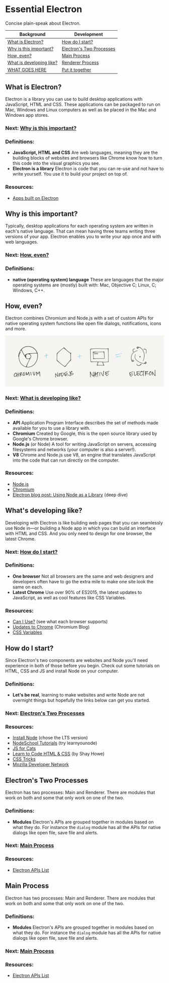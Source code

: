 # Essential Electron

Concise plain-speak about Electron.

| Background | Development |
| --- | --- |
| [What is Electron?](#what-is-electron-) | [How do I start?](#how-do-i-start-) |
| [Why is this important?](#why-is-this-important-) | [Electron's Two Processes](#electron-s-two-processes) |
| [How, even?](#how-even-) | [Main Process](#how-do-i-start-) |
| [What is developing like?](#what-is-developing-like-) | [Renderer Process](#how-do-i-start-) |
| [WHAT GOES HERE](#what-is-developing-like-) | [Put it together](#how-do-i-start-) |

## What is Electron?

Electron is a <span class="def">library</span> you can use to build desktop applications with <span class="def">JavaScript, HTML and CSS</span>. These applications can be packaged to run on Mac, Windows and Linux computers as well as be placed in the Mac and Windows app stores.

### Next: [Why is this important?](#why-is-this-important-)

### Definitions:
- **JavaScript, HTML and CSS** Are web languages, meaning they are the building blocks of websites and browsers like Chrome know how to turn this code into the visual graphics you see.
- **Electron is a library** Electron is code that you can re-use and not have to write yourself. You use it to build your project on top of.

### Resources:
- [Apps built on Electron](http://electron.atom.io/apps)

## Why is this important?

Typically, desktop applications for each operating system are written in each's <span class="def">native language</span>. That can mean having three teams writing three versions of your app. Electron enables you to write your app once and with web languages.

### Next: [How, even?](#how-even-)

### Definitions:
- **native (operating system) language** These are languages that the major operating systems are (mostly) built with: Mac, Objective C; Linux, C; Windows, C++.

## How, even?

Electron combines <span class="def">Chromium</span> and <span class="def">Node.js</span> with a set of custom <span class="def">APIs</span> for native operating system functions like open file dialogs, notifications, icons and more.

![Electron components](imgs/electron-components.png)

### Next: [What is developing like?](#what-s-developing-like-)

### Definitions:
- **API** Application Program Interface describes the set of methods made available for you to use a library with.
- **Chromium** Created by Google, this is the open source library used by Google's Chrome browser.
- **Node.js** (or Node) A tool for writing JavaScript on servers, accessing filesystems and networks (your computer is also a server!).
- **V8** Chrome and Node.js use V8, an engine that translates JavaScript into the code that can run directly on the computer.

### Resources:
- [Node.js](https://nodejs.org)
- [Chromium](http://chromium.org)
- [Electron blog post: Using Node as a Library](http://electron.atom.io/blog/2016/08/08/electron-internals-using-node-as-a-library) (deep dive)

## What's developing like?

Developing with Electron is like building web pages that you can seamlessly use Node in—or building a Node app in which you can build an interface with HTML and CSS. And you only need to design for <span class="def">one browser</span>, the <span class="def">latest Chrome</span>.

### Next: [How do I start?](#how-do-i-start-)

### Definitions:
- **One browser** Not all browsers are the same and web designers and developers often have to go the extra mile to make one site look the same on each.
- **Latest Chrome** Use over 90% of ES2015, the latest updates to JavaScript, as well as cool features like CSS Variables.

### Resources:
- [Can I Use?](http://caniuse.com/#home) (see what each browser supports)
- [Updates to Chrome](http://blog.chromium.org) (Chromium Blog)
- [CSS Variables](https://developers.google.com/web/updates/2016/02/css-variables-why-should-you-care?hl=en)

## How do I start?

Since Electron's two components are websites and Node you'll need experience in both of those before you begin. Check out some tutorials on HTML, CSS and JS and install Node on your computer.

### Definitions:
- **Let's be real**, learning to make websites and write Node are not overnight things but hopefully the links below can get you started.

### Next: [Electron's Two Processes](#electron-s-two-processes)

### Resources:
- [Install Node](https://nodejs.org) (chose the LTS version)
- [NodeSchool Tutorials](http://nodeschool.io) (try learnyounode)
- [JS for Cats](http://jsforcats.com)
- [Learn to Code HTML & CSS](http://learn.shayhowe.com/html-css) (by Shay Howe)
- [CSS Tricks](https://css-tricks.com)
- [Mozilla Developer Network](https://developers.google.com/web/updates/2016/02/css-variables-why-should-you-care?hl=en)

## Electron's Two Processes

Electron has two processes: Main and Renderer. There are <span class="def">modules</span> that work on both and some that only work on one of the two.

### Definitions:
- **Modules** Electron's APIs are grouped together in modules based on what they do. For instance the `dialog` module has all the APIs for native dialogs like open file, save file and alerts.

### Next: [Main Process](#main-process)

### Resources:
- [Electron APIs List](http://electron.atom.io/docs/api/)

## Main Process

Electron has two processes: Main and Renderer. There are <span class="def">modules</span> that work on both and some that only work on one of the two.

### Definitions:
- **Modules** Electron's APIs are grouped together in modules based on what they do. For instance the `dialog` module has all the APIs for native dialogs like open file, save file and alerts.

### Next: [Main Process](#main-process)

### Resources:
- [Electron APIs List](http://electron.atom.io/docs/api/)
